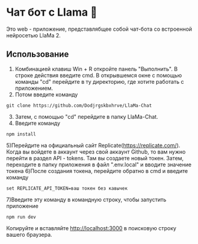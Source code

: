 # Чат бот с Llama 🦙

Это web - приложение, представлябщее собой чат-бота со встроенной нейросетью LlaMa 2.


## Использование
1) Комбинацией клавиш Win + R откройте панель "Выполнить". В строке действия введите cmd. В открывшемся окне с помощью команды "cd" перейдите в ту директорию, где хотите работать с приложением.
2) Потом введите команду
```console
git clone https://github.com/Dodjrgskbxhrve/LlaMa-Chat
```
3) Затем, с помощью "cd" перейдите в папку LlaMa-Chat.
4) Введите команду 
```console
npm install
```
5)Перейдите на официальный сайт Replicate(https://replicate.com/). Когда вы войдете в аккаунт через свой аккаунт  Github, то вам нужно перейти в раздел API - tokens. Там вы создаете новый токен. Затем, переходите в папку приложения в файл ".env.local" и вводите значение токена
6)После создания токена, перейдите обратно в cmd и введите команду
```console
set REPLICATE_API_TOKEN=ваш токен без кавычек
```
7)Введите эту команду в командную строку, чтобы запустить приложение
```console
npm run dev
```
Копируйте и вставляйте [http://localhost:3000](http://localhost:3000) в поисковую строку вашего браузера.
